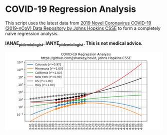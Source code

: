 
# COVID-19 Regression Analysis

This script uses the latest data from 
[2019 Novel Coronavirus COVID-19 (2019-nCoV) Data Repository by Johns Hopkins CSSE](https://github.com/CSSEGISandData/COVID-19/) to form  a completely naïve regression analysis.

<b>IANAE<sub>pidemiologist</sub>. IANYE<sub>pidemiologist</sub>. This is not medical advice.</b>

![Latest data](03-20.png)


